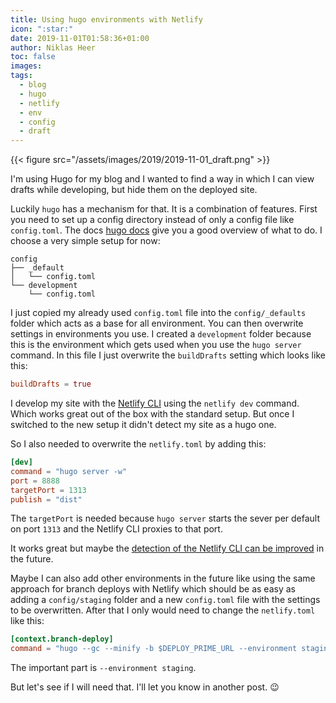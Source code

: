 ```yaml
---
title: Using hugo environments with Netlify
icon: ":star:"
date: 2019-11-01T01:58:36+01:00
author: Niklas Heer
toc: false
images:
tags:
  - blog
  - hugo
  - netlify
  - env
  - config
  - draft
---
```


{{< figure src="/assets/images/2019/2019-11-01_draft.png" >}}

I'm using Hugo for my blog and I wanted to find a way in which I can view drafts while developing, but hide them on the deployed site.

Luckily `hugo` has a mechanism for that. It is a combination of features.
First you need to set up a config directory instead of only a config file like `config.toml`. The docs [hugo docs](https://gohugo.io/getting-started/configuration/#configuration-directory) give you a good overview of what to do. I choose a very simple setup for now:

```plain
config
├── _default
│   └── config.toml
└── development
    └── config.toml
```

I just copied my already used `config.toml` file into the `config/_defaults` folder which acts as a base for all environment. You can then overwrite settings in environments you use. I created a `development` folder because this is the environment which gets used when you use the `hugo server` command. In this file I just overwrite the `buildDrafts` setting which looks like this:

```toml
buildDrafts = true
```

I develop my site with the [Netlify CLI](https://cli.netlify.com/netlify-dev) using the `netlify dev` command. Which works great out of the box with the standard setup. But once I switched to the new setup it didn't detect my site as a hugo one.

So I also needed to overwrite the `netlify.toml` by adding this:

```toml
[dev]
command = "hugo server -w"
port = 8888
targetPort = 1313
publish = "dist"
```

The `targetPort` is needed because `hugo server` starts the sever per default on port `1313` and the Netlify CLI proxies to that port.

It works great but maybe the [detection of the Netlify CLI can be improved](https://github.com/netlify/cli/blob/1e3167cc241b514ccc6e8288313c6c50825bb7f7/src/detectors/hugo.js#L4) in the future.

Maybe I can also add other environments in the future like using the same approach for branch deploys with Netlify which should be as easy as adding a `config/staging` folder and a new `config.toml` file with the settings to be overwritten. After that I only would need to change the `netlify.toml` like this:

```toml
[context.branch-deploy]
command = "hugo --gc --minify -b $DEPLOY_PRIME_URL --environment staging"
```

The important part is `--environment staging`.

But let's see if I will need that. I'll let you know in another post. :wink:
